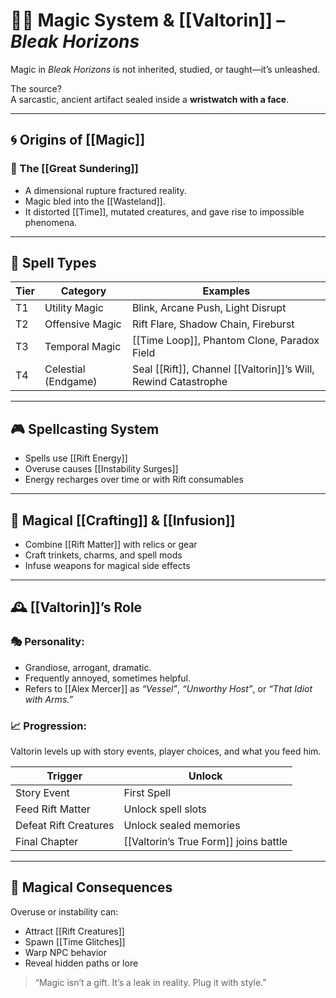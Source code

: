 # 🧙‍♂️ Magic System & [[Valtorin]] – *Bleak Horizons*

Magic in *Bleak Horizons* is not inherited, studied, or taught—it’s unleashed.

The source?  
A sarcastic, ancient artifact sealed inside a **wristwatch with a face**.

---

## 🌀 Origins of [[Magic]]

### 📜 The [[Great Sundering]]
- A dimensional rupture fractured reality.
- Magic bled into the [[Wasteland]].
- It distorted [[Time]], mutated creatures, and gave rise to impossible phenomena.

---

## 🧙 Spell Types

| Tier | Category        | Examples                          |
|------|------------------|-----------------------------------|
| T1   | Utility Magic     | Blink, Arcane Push, Light Disrupt |
| T2   | Offensive Magic   | Rift Flare, Shadow Chain, Fireburst |
| T3   | Temporal Magic    | [[Time Loop]], Phantom Clone, Paradox Field |
| T4   | Celestial (Endgame) | Seal [[Rift]], Channel [[Valtorin]]’s Will, Rewind Catastrophe |

---

## 🎮 Spellcasting System

- Spells use [[Rift Energy]]
- Overuse causes [[Instability Surges]]
- Energy recharges over time or with Rift consumables

---

## 🧪 Magical [[Crafting]] & [[Infusion]]

- Combine [[Rift Matter]] with relics or gear
- Craft trinkets, charms, and spell mods
- Infuse weapons for magical side effects

---

## 🕰️ [[Valtorin]]’s Role

### 🎭 Personality:
- Grandiose, arrogant, dramatic.
- Frequently annoyed, sometimes helpful.
- Refers to [[Alex Mercer]] as *“Vessel”*, *“Unworthy Host”*, or *“That Idiot with Arms.”*

### 📈 Progression:
Valtorin levels up with story events, player choices, and what you feed him.

| Trigger | Unlock |
|---------|--------|
| Story Event | First Spell |
| Feed Rift Matter | Unlock spell slots |
| Defeat Rift Creatures | Unlock sealed memories |
| Final Chapter | [[Valtorin’s True Form]] joins battle

---

## 🎲 Magical Consequences

Overuse or instability can:
- Attract [[Rift Creatures]]
- Spawn [[Time Glitches]]
- Warp NPC behavior
- Reveal hidden paths or lore

> “Magic isn’t a gift. It’s a leak in reality. Plug it with style.”
